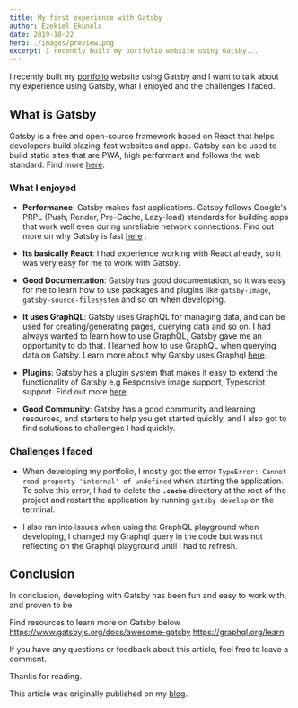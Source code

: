 ```yaml
---
title: My first experience with Gatsby
author: Ezekiel Ekunola
date: 2019-10-22
hero: ./images/preview.png
excerpt: I recently built my portfolio website using Gatsby...
---
```



I recently built my [portfolio](https://ezekielekunola.com) website using Gatsby and I want to talk about my experience using Gatsby, what I enjoyed and the challenges I faced.

## **What is Gatsby**
Gatsby is a free and open-source framework based on React that helps developers build blazing-fast websites and apps. Gatsby can be used to build static sites that are PWA, high performant and follows the web standard. Find more [here](https://www.gatsbyjs.org).


### **What I enjoyed**
- **Performance**: Gatsby makes fast applications. Gatsby follows Google's PRPL (Push, Render, Pre-Cache, Lazy-load) standards for building apps that work well even during unreliable network connections. Find out more on why Gatsby is fast [here](https://www.gatsbyjs.org/blog/2017-09-13-why-is-gatsby-so-fast/) .

- **Its basically React**: I had experience working with React already, so it was very easy for me to work with Gatsby.

- **Good Documentation**: Gatsby has good documentation, so it was easy for me to learn how to use packages and plugins like `gatsby-image`, `gatsby-source-filesystem` and so on when developing.

- **It uses GraphQL**: Gatsby uses GraphQL for managing data, and can be used for creating/generating pages, querying data and so on. I had always wanted to learn how to use GraphQL, Gatsby gave me an opportunity to do that. I learned how to use GraphQL when querying data on Gatsby. Learn more about why Gatsby uses Graphql [here](https://www.gatsbyjs.org/docs/why-gatsby-uses-graphql).

- **Plugins**: Gatsby has a plugin system that makes it easy to extend the functionality of Gatsby e.g Responsive image support, Typescript support. Find out more [here](https://www.gatsbyjs.org/plugins).

- **Good Community**: Gatsby has a good community and learning resources, and starters to help you get started quickly, and I also got to find solutions to challenges I had quickly.


### **Challenges I faced**

- When developing my portfolio, I mostly got the error `TypeError: Cannot read property 'internal' of undefined` when starting the application. To solve this error, I had to delete the **`.cache`** directory at the root of the project and restart the application by running `gatsby develop` on the terminal.
 

- I also ran into issues when using the GraphQL playground when developing, I changed my Graphql query in the code but was not reflecting on the Graphql playground until i had to refresh.


## **Conclusion**
In conclusion, developing with Gatsby has been fun and easy to work with, and proven to be 


Find resources to learn more on Gatsby below
https://www.gatsbyjs.org/docs/awesome-gatsby
https://graphql.org/learn

If you have any questions or feedback about this article, feel free to leave a comment.

Thanks for reading.

This article was originally published on my [blog](https://blog.ezekielekunola.com).
